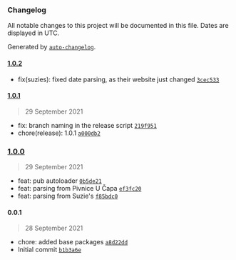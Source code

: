 ### Changelog

All notable changes to this project will be documented in this file. Dates are displayed in UTC.

Generated by [`auto-changelog`](https://github.com/CookPete/auto-changelog).

#### [1.0.2](https://github.com/jonathas/daily-menu-offers/compare/1.0.1...1.0.2)

- fix(suzies): fixed date parsing, as their website just changed [`3cec533`](https://github.com/jonathas/daily-menu-offers/commit/3cec533580be320436a06fddbb805e4c28c00db0)

#### [1.0.1](https://github.com/jonathas/daily-menu-offers/compare/1.0.0...1.0.1)

> 29 September 2021

- fix: branch naming in the release script [`219f951`](https://github.com/jonathas/daily-menu-offers/commit/219f95111a348e57524a3d7e9ff5540676ef2070)
- chore(release): 1.0.1 [`a000db2`](https://github.com/jonathas/daily-menu-offers/commit/a000db2efd939560e168d40f09207623d1c5098b)

### [1.0.0](https://github.com/jonathas/daily-menu-offers/compare/0.0.1...1.0.0)

> 29 September 2021

- feat: pub autoloader [`0b5de21`](https://github.com/jonathas/daily-menu-offers/commit/0b5de21183166b39c4d039b39554cdefdef620f7)
- feat: parsing from Pivnice U Čapa [`ef3fc20`](https://github.com/jonathas/daily-menu-offers/commit/ef3fc20b451edb20fef83837c38d6147375d8b1c)
- feat: parsing from Suzie's [`f85bdc0`](https://github.com/jonathas/daily-menu-offers/commit/f85bdc0e9fac37fc0fd9b19d0693b2aa65183073)

#### 0.0.1

> 28 September 2021

- chore: added base packages [`a8d22dd`](https://github.com/jonathas/daily-menu-offers/commit/a8d22ddf1b45fa4471d1527924f82dc32513d2e6)
- Initial commit [`b1b3a6e`](https://github.com/jonathas/daily-menu-offers/commit/b1b3a6e82e2b2a784036abeb2a7ddaa614807332)
